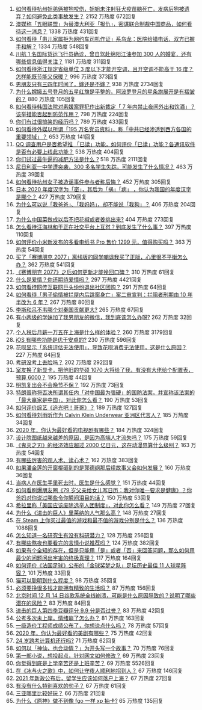 1. [如何看待杭州姐弟俩被狗咬伤，姐姐未注射狂犬疫苗脑死亡，发病后狗被遗弃？如何避免此类事故发生？](https://www.zhihu.com/question/434831161) 2152 万热度 672回复
1. [澳媒称「五眼联盟」为替澳大利亚「报仇」，密谋联合制裁中国商品，如何看待这一消息？](https://www.zhihu.com/question/434846178) 1338 万热度 431回复
1. [如何看待「患儿家属拒为网约车司机作证」系乌龙：医院给错电话，双方已握手和解？](https://www.zhihu.com/question/434960669) 1334 万热度 548回复
1. [川航 1 名国际货运飞行员确诊，曾自驾赴绵阳江油参加 300 人的婚宴，还有哪些信息值得关注？](https://www.zhihu.com/question/434918132) 1181 万热度 311回复
1. [如何看待浙江规定省级单位 3 度以下才能开空调，且开空调不能高于 16 度？怎样能既节能又保暖？](https://www.zhihu.com/question/434854787) 996 万热度 373回复
1. [男朋友只有三四年时间了，嫁还是不嫁？](https://www.zhihu.com/question/434730359) 938 万热度 2734回复
1. [为什么嫦娥五号登月的五星红旗是平整的，阿波罗登月的星条旗展开是有褶皱的？](https://www.zhihu.com/question/433510446) 880 万热度 105回复
1. [如何看待韩国法院对素媛案罪犯作出新裁定「 7 年内禁止夜间外出和饮酒」？该举措能否起到防范作用？](https://www.zhihu.com/question/434907061) 798 万热度 224回复
1. [你们有过很搞笑的经历吗？](https://www.zhihu.com/question/374540705) 789 万热度 433回复
1. [如何看待外媒以所谓「195 万名党员资料」，称「中共已经渗透到西方各国的重要领域」？](https://www.zhihu.com/question/434937513) 653 万热度 141回复
1. [QQ  调查用户是否希望推 「已读」功能，如何评价「已读」功能？各通讯软件是否有必要上线此功能？](https://www.zhihu.com/question/434876571) 538 万热度 404回复
1. [你们试过最牛逼的减肥方法是什么 ?](https://www.zhihu.com/question/357332126) 518 万热度 2111回复
1. [尼日利亚一中学遭突袭，300 多名学生失踪，可能发生了什么情况？](https://www.zhihu.com/question/434745768) 463 万热度 39回复
1. [如何看待杭州女子被造谣事件参与者称后悔？](https://www.zhihu.com/question/434901364) 452 万热度 305回复
1. [日本 2020 年度汉字为「密」，其后为「祸」「病」 ，你认为我国的年度汉字是哪个？](https://www.zhihu.com/question/434894056) 427 万热度 379回复
1. [为什么可以说「我爸爸」、「我妈妈」，却不能说「我狗」？](https://www.zhihu.com/question/60595525) 406 万热度 204回复
1. [为什么中国菜做成以后不把花椒或者姜挑出来?](https://www.zhihu.com/question/429794144) 404 万热度 273回复
1. [怎么看待汪海林和于正在社交平台上互怼？到底发生了什么事？](https://www.zhihu.com/question/434797900) 397 万热度 110回复
1. [如何评价小米新发布的多看电纸书 Pro 售价 1299 元，值得购买吗？](https://www.zhihu.com/question/434910059) 363 万热度 54回复
1. [买了「赛博朋克 2077」离线版的同学嘲讽我买了正版，心里很不平衡怎么办？](https://www.zhihu.com/question/434417819) 362 万热度 541回复
1. [《赛博朋克 2077》之后如何更新才能挽回口碑？](https://www.zhihu.com/question/434839363) 310 万热度 61回复
1. [什么是爱情？你还期待爱情吗？](https://www.zhihu.com/question/314617726) 297 万热度 4421回复
1. [如何看待网传互联网巨头纷纷退出社区团购？](https://www.zhihu.com/question/434473128) 291 万热度 64回复
1. [如何看待「男子偷情被拦屋内后跳窗身亡」案二审宣判：拦阻者刑期由 10 年半改为 6 年？](https://www.zhihu.com/question/434911247) 267 万热度 80回复
1. [李斯和吕不韦哪个对秦国贡献更大?](https://www.zhihu.com/question/433526527) 265 万热度 67回复
1. [有小两级的学妹加了我男朋友的微信，我到底该怎么办呀?](https://www.zhihu.com/question/420446780) 262 万热度 32回复
1. [个人税后月薪一万五在上海是什么样的体验？](https://www.zhihu.com/question/277693876) 260 万热度 3179回复
1. [iOS 有哪些功能是优于安卓的?](https://www.zhihu.com/question/378855173) 230 万热度 596回复
1. [花呗显示「系统评估无法使用」，导致花呗消费无法使用，这是什么原因？](https://www.zhihu.com/question/434647345) 227 万热度 64回复
1. [考研没考上丢脸吗？](https://www.zhihu.com/question/422623666) 202 万热度 292回复
1. [室友换了新显卡，把他旧的华硕 1070 大将给了我，有没有大佬给个配置表，预算 6000？](https://www.zhihu.com/question/434563943) 195 万热度 44回复
1. [明凯复出会不会晚节不保？](https://www.zhihu.com/question/434830110) 192 万热度 73回复
1. [特朗普称将否决所谓其任内「对中国最为强硬」的国防法案，并宣称该法案的「最大赢家是中国」，对此你怎么看？](https://www.zhihu.com/question/434829648) 190 万热度 53回复
1. [如何评价综艺《追光吧！哥哥》？](https://www.zhihu.com/question/430985170) 189 万热度 127回复
1. [如何看待刘雨昕作为 Calvin Klein Underwear 亚洲区代言人？](https://www.zhihu.com/question/434968538) 185 万热度 34回复
1. [2020 年，你认为最好看的电视剧有哪些？](https://www.zhihu.com/question/433710194) 184 万热度 324回复
1. [设计院图纸越来越差的原因，是因为高端人才流失吗？](https://www.zhihu.com/question/433743163) 175 万热度 59回复
1. [《鬼灭之刃》的经济效应超过 2000 亿日元，这在动漫界算什么级别？](https://www.zhihu.com/question/434179882) 163 万热度 54回复
1. [有哪些厉害的观人术、读心术？](https://www.zhihu.com/question/263469269) 162 万热度 383回复
1. [如果潘金莲的开窗棍砸到的是郭德纲那后续故事又会如何发展？](https://www.zhihu.com/question/434665076) 160 万热度 36回复
1. [当病人在医生手里死去时，医生是什么感觉？](https://www.zhihu.com/question/426035276) 151 万热度 44回复
1. [如何看刷爆朋友圈《79 岁父亲给女儿写日历：我对你唯一要求是健康》？你爸妈对你说过哪些令你瞬间泪目的话？](https://www.zhihu.com/question/434771944) 150 万热度 53回复
1. [希拉里称「美国应该废除选举人团制度」，对此你怎么看？](https://www.zhihu.com/question/434965802) 149 万热度 27回复
1. [为什么《进击的巨人》里莱纳的人气那么高？](https://www.zhihu.com/question/433806648) 148 万热度 27回复
1. [在 Steam 上你买过最值的游戏和最不值的游戏分别是什么？](https://www.zhihu.com/question/416084021) 136 万热度 1088回复
1. [怎么知道一名研究生有没有科研潜力？](https://www.zhihu.com/question/367370829) 128 万热度 256回复
1. [有哪些熬夜也要看完的言情小说推荐吗？](https://www.zhihu.com/question/376391570) 124 万热度 382回复
1. [如果有个全知的存在，但是只能用「是」或者「否」来回答问题，那么如何用最少的问题问出宇宙的终极真理？](https://www.zhihu.com/question/434765329) 117 万热度 164回复
1. [如何评价《法国足球》公布的「金球奖梦之队」足坛历史最佳 11 人球星阵容？](https://www.zhihu.com/question/434882682) 101 万热度 33回复
1. [猫可以聪明到什么程度？](https://www.zhihu.com/question/264872184) 98 万热度 35回复
1. [必须要挣很多钱才能拥有精致的生活吗？](https://www.zhihu.com/question/434804275) 87 万热度 156回复
1. [北京时间 12 月 14 日谷歌系统全线崩溃，可能是什么原因导致的？说明了哪些潜在的风险？](https://www.zhihu.com/question/434840426) 83 万热度 84回复
1. [进击的巨人第四季豆瓣评分 9.9 分是否过誉？](https://www.zhihu.com/question/433832329) 83 万热度 42回复
1. [公考多次未上岸，情绪崩了怎么办？](https://www.zhihu.com/question/433611989) 81 万热度 163回复
1. [一级造价工程师成绩公布了，你想说点什么吗？](https://www.zhihu.com/question/434317831) 78 万热度 57回复
1. [2020 年，你认为最好看的美剧有哪些？](https://www.zhihu.com/question/433710195) 75 万热度 42回复
1. [24 岁跨考计算机还行吗?](https://www.zhihu.com/question/430920217) 71 万热度 62回复
1. [如何以「神仙，也会动情？」为开头写一个故事？](https://www.zhihu.com/question/432901492) 70 万热度 76回复
1. [第一部小说，想投起点，针对网文如何修改？](https://www.zhihu.com/question/434763299) 69 万热度 23回复
1. [你觉得到底是上学辛苦还是上班辛苦？](https://www.zhihu.com/question/420676486) 69 万热度 5526回复
1. [在《冰与火之歌》中，如何让守夜人顺利地招到人？](https://www.zhihu.com/question/305751625) 67 万热度 146回复
1. [2021 年新政公布后，留学生应该如何落户上海？](https://www.zhihu.com/question/434210661) 67 万热度 27回复
1. [有没有什么特别喜欢的句子？](https://www.zhihu.com/question/433958053) 67 万热度 61回复
1. [三亚哪里比较好玩？](https://www.zhihu.com/question/281799285) 66 万热度 21回复
1. [为什么《原神》做不到像 fgo 一样 xp 抽卡?](https://www.zhihu.com/question/433800012) 65 万热度 135回复